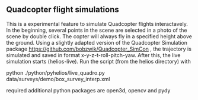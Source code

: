 ## Quadcopter flight simulations

This is a experimental feature to simulate Quadcopter flights interactavely. 
In the beginning, several points in the scene are selected in a photo of the scene by double click. The copter will always fly in a specified height above the ground.
Using a slightly adapted version of the Quadcopter Simulation package https://github.com/bobzwik/Quadcopter_SimCon , the trajectory is simulated and saved in format x-y-z-t-roll-pitch-yaw. 
After this, the live simulation starts (helios-live).
Run the script (from the helios directory) with 

python ./python/pyhelios/live_quadro.py data/surveys/demo/box_survey_interp.xml


required additional python packages are open3d, opencv and pydy


 
